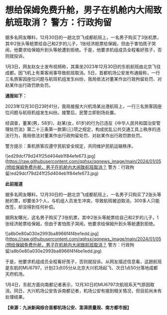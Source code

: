 # 想给保姆免费升舱，男子在机舱内大闹致航班取消？ 警方：行政拘留

据多名网友曝料，12月30日的一趟北京飞成都航班上，一名男子购买了3张机票，其中2张头等舱票给自己和2岁的儿子，1张经济舱票给保姆，但由于害怕孩子哭闹，他要求给保姆升到头等舱遭到拒绝。于是，他要求机组成员全程看好孩子，否则就投诉。

1月3日，网友赵女士发布视频称，其乘坐2023年12月30日的东航航班由北京飞往成都，因飞机上有乘客闹事导致航班取消。5日，首都机场公安发布通报称，一行三名旅客因座位问题与航班机组发生纠纷，我局依法对董某作出行政拘留处罚、对赵某作出行政罚款处罚。

**通报如下：**

2023年12月30日23时41分，我局接报大兴机场某出港航班上，一行三名旅客因座位问题与航班机组发生纠纷。接警后，民警立即到场处置。

经调查，董某(男，58岁)、赵某(女，61岁)的行为已违反《中华人民共和国治安管理处罚法》第二十三条第一款第(三)项之规定，构成扰乱公共交通工具上秩序的违法行为，我局依法对董某作出行政拘留处罚、对赵某作出行政罚款处罚。

警方提示：乘机旅客应遵守民航安全规定，共同维护民航运输秩序。

![ed29dcf79d241f25d404eb1f84efe673.jpg](https://raw.githubusercontent.com/qqhsx/qqnews_image/main/2024/01/05/想给保姆免费升舱，男子在机舱内大闹致航班取消？ 警方：行政拘留/ed29dcf79d241f25d404eb1f84efe673.jpg)

**此前报道**

据多名网友曝料，12月30日的一趟北京飞成都航班上，一名男子只购买了2张头等舱的票，却要坐3个人，与机组人员发生冲突，导致航班被迫取消，300多人只能改签，却没得到任何补偿。

据网友曝光，这名男子购买了3张机票，其中2张头等舱票给自己和2岁的儿子，1张经济舱票给保姆，但由于害怕孩子哭闹，他要求给保姆升到头等舱遭到拒绝。

![a8b0e80a030e2993ba8966f4f4be1edd.jpg](https://raw.githubusercontent.com/qqhsx/qqnews_image/main/2024/01/05/想给保姆免费升舱，男子在机舱内大闹致航班取消？ 警方：行政拘留/a8b0e80a030e2993ba8966f4f4be1edd.jpg)

于是，他要求机组成员全程看好孩子，否则就投诉。从网友描述信息看，这趟航班是东航的MU6797，计划23点05分从北京大兴机场起飞、次日1点50分落地成都天府机场。

1月4日，东航方面向南都记者表示，12月30日的MU6797次航班系天气原因取消。同日，大兴机场公安告诉南都记者，机场公安有接到相关情况，但目前尚未有处理结果。

**【来源：九派新闻综合首都机场公安、澎湃质量观、南方都市报】**

